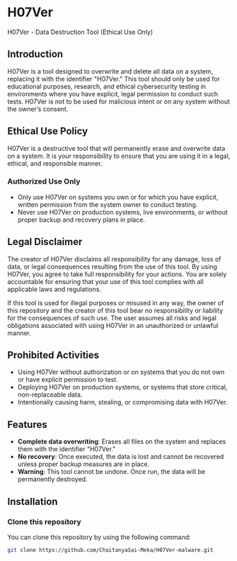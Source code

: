 # H07Ver
H07Ver - Data Destruction Tool (Ethical Use Only)

## Introduction
H07Ver is a tool designed to overwrite and delete all data on a system, replacing it with the identifier "H07Ver." This tool should only be used for educational purposes, research, and ethical cybersecurity testing in environments where you have explicit, legal permission to conduct such tests. H07Ver is not to be used for malicious intent or on any system without the owner’s consent.

## Ethical Use Policy
H07Ver is a destructive tool that will permanently erase and overwrite data on a system. It is your responsibility to ensure that you are using it in a legal, ethical, and responsible manner.

### Authorized Use Only
- Only use H07Ver on systems you own or for which you have explicit, written permission from the system owner to conduct testing.
- Never use H07Ver on production systems, live environments, or without proper backup and recovery plans in place.

## Legal Disclaimer
The creator of H07Ver disclaims all responsibility for any damage, loss of data, or legal consequences resulting from the use of this tool. By using H07Ver, you agree to take full responsibility for your actions. You are solely accountable for ensuring that your use of this tool complies with all applicable laws and regulations.

If this tool is used for illegal purposes or misused in any way, the owner of this repository and the creator of this tool bear no responsibility or liability for the consequences of such use. The user assumes all risks and legal obligations associated with using H07Ver in an unauthorized or unlawful manner.

## Prohibited Activities
- Using H07Ver without authorization or on systems that you do not own or have explicit permission to test.
- Deploying H07Ver on production systems, or systems that store critical, non-replaceable data.
- Intentionally causing harm, stealing, or compromising data with H07Ver.

## Features
- **Complete data overwriting**: Erases all files on the system and replaces them with the identifier "H07Ver."
- **No recovery**: Once executed, the data is lost and cannot be recovered unless proper backup measures are in place.
- **Warning**: This tool cannot be undone. Once run, the data will be permanently destroyed.

## Installation
### Clone this repository
You can clone this repository by using the following command:

```bash
git clone https://github.com/ChaitanyaSai-Meka/H07Ver-malware.git
